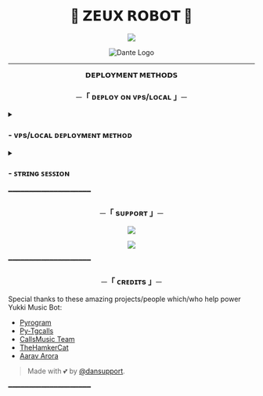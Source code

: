  <h1 align="center">
  <b>🤖 𝗭𝗘𝗨𝗫 𝗥𝗢𝗕𝗢𝗧 🤖</b>
 </h1>
<p align="center">
<a href="https://telegram.me/ZeuxXRobot"><img src="https://img.shields.io/badge/-🤖𝗭𝗘𝗨𝗫%20𝗥𝗢𝗕𝗢𝗧🤖-Grey.svg?style=for-the-badge&logo=Telegram"></a>
</p1>
  

<p align="center">
  <img src="https://telegra.ph/file/3248bb49c94172c834427.jpg" alt="Dante Logo">
</p>

----

<p align="center">
<b>𝗗𝗘𝗣𝗟𝗢𝗬𝗠𝗘𝗡𝗧 𝗠𝗘𝗧𝗛𝗢𝗗𝗦</b>
</p>

<h3 align="center">
    ─「 ᴅᴇᴩʟᴏʏ ᴏɴ ᴠᴘs/ʟᴏᴄᴀʟ 」─
</h3>

<details>
<summary><h3>
- <b> ᴠᴘs/ʟᴏᴄᴀʟ ᴅᴇᴘʟᴏʏᴍᴇɴᴛ ᴍᴇᴛʜᴏᴅ </b>
</h3></summary>

- Upgrade and Update by :
`sudo apt-get update && sudo apt-get upgrade -y`
- Install required packages by :
`sudo apt-get install python3-pip ffmpeg -y`
- Install pip by :
`sudo pip3 install -U pip`
- Install Node by :
`curl -fssL https://deb.nodesource.com/setup_17.x | sudo -E bash - && sudo apt-get install nodejs -y && npm i -g npm`
- Clone the repository by :
`git clone https://github.com/xflydan/DanteMusic && cd DanteMusic`
- Install the requirements:      
`pip3 install -U -r requirements.txt`
- Create .env  with sample.env by :
`cp sample.env .env`
- Editing Vars by :
`vi .env`
`Press I button on keyboard to start editing.`
`Press Ctrl + C  once you are done with editing vars and type :wq to save .env or :qa to exit editing.`
- Finally Run Dante Music Bot by :
`bash start`


</details>

<details>
<summary><h3>
- <b> ꜱᴛʀɪɴɢ ꜱᴇꜱꜱɪᴏɴ </b>
</h3></summary>

> Anda memerlukan API_ID & API_HASH untuk menghasilkan sesi telethon. ambil APP ID dan API Hash di my.telegram.org
<h4> Generate Session via Telegram StringGen Bot: </h4>    
<p><a href="https://t.me/dantestringbot"><img src="https://img.shields.io/badge/TG%20String%20Gen%20Bot-blueviolet?style=for-the-badge&logo=appveyor" width="200""/></a></p>
    
</details>
━━━━━━━━━━━━━━━━━━━━



<h3 align="center">
    ─「 sᴜᴩᴩᴏʀᴛ 」─
</h3>

<p align="center">
<a href="https://telegram.me/dansupport"><img src="https://img.shields.io/badge/-Support%20Group-blue.svg?style=for-the-badge&logo=Telegram"></a>
</p>
<p align="center">
<a href="https://telegram.me/danteprojext"><img src="https://img.shields.io/badge/-Support%20Channel-blue.svg?style=for-the-badge&logo=Telegram"></a>
</p>

━━━━━━━━━━━━━━━━━━━━

<h3 align="center">
    ─「 ᴄʀᴇᴅɪᴛs 」─
</h3>

Special thanks to these amazing projects/people which/who help power Yukki Music Bot:

- [Pyrogram](https://github.com/pyrogram/pyrogram)
- [Py-Tgcalls](https://github.com/pytgcalls/pytgcalls)
- [CallsMusic Team](https://github.com/Callsmusic)
- [TheHamkerCat](https://github.com/TheHamkerCat)
- [Aarav Arora](https://github.com/axrav)

> Made with 💕 by [@dansupport](https://t.me/dansupport).   
 
━━━━━━━━━━━━━━━━━━━━

